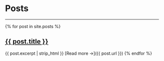 # Posts

---

{% for post in site.posts %}
## [{{ post.title }}](/)
{{ post.excerpt | strip_html }} [Read more →]({{ post.url }})
{% endfor %}

